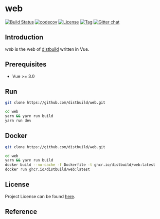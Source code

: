 # web

[![Build Status](https://github.com/distbuild/web/workflows/CI/badge.svg?branch=main&event=push)](https://github.com/distbuild/web/actions?query=workflow%3ACI)
[![codecov](https://codecov.io/gh/distbuild/web/branch/main/graph/badge.svg?token=FS77A6KD37)](https://codecov.io/gh/distbuild/web)
[![License](https://img.shields.io/github/license/distbuild/web.svg)](https://github.com/distbuild/web/blob/main/LICENSE)
[![Tag](https://img.shields.io/github/tag/distbuild/web.svg)](https://github.com/distbuild/web/tags)
[![Gitter chat](https://badges.gitter.im/craftslab/distbuild.png)](https://gitter.im/craftslab/distbuild)



## Introduction

*web* is the web of [distbuild](https://github.com/distbuild) written in Vue.



## Prerequisites

- Vue >= 3.0



## Run

```bash
git clone https://github.com/distbuild/web.git

cd web
yarn && yarn run build
yarn run dev
```



## Docker

```bash
git clone https://github.com/distbuild/web.git

cd web
yarn && yarn run build
docker build --no-cache -f Dockerfile -t ghcr.io/distbuild/web:latest .
docker run ghcr.io/distbuild/web:latest
```



## License

Project License can be found [here](LICENSE).



## Reference
